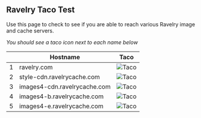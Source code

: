 ## Ravelry Taco Test

Use this page to check to see  if you are able to reach various Ravelry image and cache servers.

*You should see a taco icon next to each name below*

|   |                 Hostname                 |                                Taco                                 |
|---|-----------------------------------|------------------------------------------------------------------|
| 1 | ravelry.com                   | ![Taco](https://www.ravelry.com/images/emo/taco.png)              |
| 2 | style-cdn.ravelrycache.com        | ![Taco]( https://style-cdn.ravelrycache.com/images/emo/taco.png)  |   
| 3 | images4-cdn.ravelrycache.com      | ![Taco](https://images4-cdn.ravelrycache.com/test/taco.png)       |
| 4 | images4-b.ravelrycache.com          |   ![Taco](https://images4-b.ravelrycache.com/test/taco.png)         |     
| 5 | images4-e.ravelrycache.com          |   ![Taco](https://images4-e.ravelrycache.com/test/taco.png)         |     



